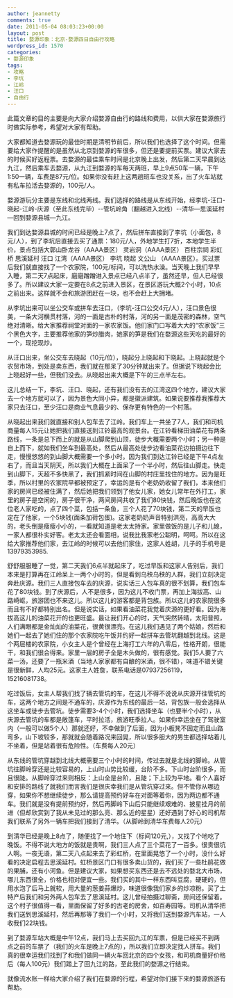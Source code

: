 ```yaml
---
author: jeannetty
comments: true
date: 2011-05-04 08:03:23+00:00
layout: post
title: 婺源印象：北京-婺源四日自由行攻略
wordpress_id: 1570
categories:
- 婺源印象
tags:
- 攻略
- 李坑
- 江岭
- 汪口
- 自由行
---
```


此篇文章的目的主要是向大家介绍婺源自由行的路线和费用，以供大家在婺源旅行时做实际参考，希望对大家有帮助。

大家都知道去婺源玩的最佳时期是清明节前后，所以我们也选择了这个时间。但需要给大家作提醒的是虽然从北京到婺源的车很多，但还是要提前买票。建议大家去的时候买好返程票。去婺源的最佳乘车时间是北京晚上出发，然后第二天早晨到达九江，然后乘车去婺源，从九江到婺源的车每天两班，早上9点50车一辆，下午1:50一辆，车费是87元/位。如果你没有赶上这两趟班车也没关系，出了火车站就有私车拉活去婺源的，100元/人。

婺源游玩分主要是东线和北线两线。我们选择的路线是从东线开始，经李坑-汪口-晓起-江岭-庆源（至此东线完毕）--管坑岭角（翻越进入北线）--清华—思溪延村—回到婺源县城—九江。

我们到达婺源县城的时间已经是晚上7点了，然后拼车直接到了李坑（小面包，8元/人），到了李坑后直接去买了通票：180元/人，外地学生打7折，本地学生半价，景点包括大鄣山卧龙谷（AAAA景区） 灵岩洞（AAAA景区） 百柱宗祠 彩虹桥 思溪延村 汪口 江湾（AAAA景区） 李坑 晓起 文公山 （AAAA景区）。买过票后我们就直接找了一个农家院，100元/标间，可以洗热水澡。当天晚上我们早早入睡，第二天7点起床，磨磨蹭蹭进入景点已经八点半了，虽然还早，但人已经很多了。所以建议大家一定要在8点之前进入景区，在景区游玩大概2个小时，10点之前出来。这样就不会和旅游团赶在一块，也不会赶上大拥堵。

从李坑出来可以坐公交车或拼车去汪口，（李坑-汪口公交4元/人），汪口景色很美，一条大河横贯村落，河的一面是古朴的村落，河的另一面是茂密的森林，空气绝对清晰。给大家推荐祠堂对面的一家农家饭。他们家门口写着大大的“农家饭”三个黑色大字，主要推荐他家的笋炒腊肉，她家的笋是我们在婺源这些天吃的最好的一个，现挖现炒。

从汪口出来，坐公交车去晓起（10元/位），晓起分上晓起和下晓起。上晓起就是个农贸市场，到处是卖东西，我们就在那呆了30分钟就出来了。但据说下晓起会比上晓起好一些，但我们没去。从晓起出来大概是下午的三点半左右。

这儿总结一下，李坑、汪口、晓起，还有我们没有去的江湾这四个地方，建议大家去一个地方就可以了，因为景色大同小异，都是徽派建筑。如果说要推荐我推荐大家只去汪口，至少汪口是商业气息最少的、保存更有特色的一个村落。

从晓起出来我们就直接和别人包车去了江岭。我们车上一共坐了7人，我们和司机商量每人15元让她把我们直接送到江铃最高的观景台。在江铃看梯田油菜花有两条路线，一条是总下而上的就是从山脚爬到山顶，徒步大概需要两个小时；另一种是自上而下，就如我们坐车到最高处，然后从最高处徒步边看油菜花边拍摄边往下走，慢慢悠悠的到山脚大概需要一个多小时。因为我们到达江铃已经是下午4点左右了，而且当天阴天，所以我们大概在上面呆了一个半小时，然后往山脚走。快走到山脚下，天超不多快黑了，我们抓紧时间在山脚的村庄里找住的地方。因为是旺季，所以村里的农家院早都被预定了，幸运的是有个老奶奶收留了我们，本来他们家的房间已经被住满了，然后她把我们领到了他女儿家，她女儿常年在外打工，家里的房子是空闲的，房子很干净，两间房间共收了我们80快钱，然后晚饭也在这位老人家吃的，点了四个菜，包括一条鱼，三个人花了70块钱，第二天的早饭也定在了他家，一个5块钱(面条加荷包蛋)。这家老奶奶声音特别洪亮，高高大大的，老头倒是瘦瘦小小的，一看就知道是老太太持家。家里做饭的是儿子和儿媳，一家人都很朴实好客。老太太还会看面相，说我比我家老公聪明，呵呵。所以在这给大家推荐他们家，去江岭的时候可以去他们家住，这家人姓胡，儿子的手机号是13979353985.

舒舒服服睡了一觉，第二天我们6点半就起床了，吃过早饭和这家人告别后，我们本来是打算再在江岭呆上一两个小时的，但是看到乌秧乌秧的人群，我们立刻决定奔赴庆源。我们三人直接包车去的庆源，说实话三人包车真的很不划算，我们包车花了80块钱。到了庆源后，人不是很多，因为这儿不收门票，再加上海拔高、山路崎岖，旅游团也不来这儿。所以这儿的游客都是背包族。所以这儿的农家院很多而且有不好都特别出名。但是说实话，如果看油菜花我觉着庆源的更好看。因为海拔高这儿的油菜花开的也更旺盛。最让我们开心的时，天气突然转晴，太阳普照，人们满眼都是金灿灿的油菜花，很黄很漂亮。在这儿我们遇见了两个姑娘，然后和她们一起去了她们住的那个农家院吃午饭并约好一起拼车去管坑翻越到北线。这是个两层楼的农家院，小女主人是个曾经在上海打工六年的八零后，性格开朗，很能干，和我们很合得来。家里一层的房子全是木头做的，很有感觉。我们5人要了六菜一汤，还要了一瓶米酒（当地人家家都有自酿的米酒，很不错），味道不错关键是很新鲜，人均25元。这家主人姓詹，联系电话是07937256119，15216081738。

吃过饭后，女主人帮我们找了辆去管坑的车，在这儿不得不说说从庆源开往管坑的车，这两个地方之间是不通车的，庆源作为东线的最后一站，背包族一般会选择从这坐车或徒步去管坑。徒步需要3-4个小时，我们选择坐车（也要半个小时），从庆源去管坑的车都是敞篷车，平时拉活，旅游旺季拉人。如果你幸运坐在了驾驶室内（一般可以做5个人）那就还好，不幸做到了后面，因为小板凳不固定而且山路弯多，山下坡较多，那就就会随着路况来回晃，所以很多胆大的男生都选择站着儿不坐着，但是站着很有危险性。（车费每人20元）

从东线的管坑穿越到北线大概需要三个小时的时间，传过去就是北线的脚岭。从管坑往脚岭穿还是比较容易的，上山时山势比较缓，台阶不多。下山时台阶很多，而且很陡。从脚岭穿过来则相反：上山全是台阶，且陡；下上较为平地。看个人喜好和安排的路线了就我们而言我们是很庆幸我们是从管坑穿过来。但不管你从哪边穿，如果你不想继续徒步，那么请提高预约好车在对面等着你，因为两边都不通车。我们就是没有提前预约好，然后再脚岭下山后只能继续艰难的、披星挂月的前进（但却欣赏到了我从未见过的那么亮、那么近的星星）还好遇到了好心的司机帮我们联系了另外一辆车把我们接到了清华。（从脚岭到清华车费每人20元）

到清华已经是晚上8点了，随便找了一个地住下（标间120元,），又找了个地吃了晚饭。不得不说大地方的饭就是贵啊，我们三人点了三个菜花了一百多。很贵很坑人啊。一夜无语，第二天八点起来去了彩虹桥，在里面晃悠了一个小时，没什么好看的决定启程去思溪延村。虹桥景区门口有很多卖山货的，我们买了一些杜鹃花做的果脯，还有小河鱼。但是建议大家，如果想买东西还是去不远处的婺北大市场，哪儿东西很全，价格也相对便宜一些。我们买的其中一样东西叫豆腐，硬硬的，但用水泡了后马上就软，用大量的葱姜蒜爆炒，味道很像我们家乡的炒凉粉。买了土特产后我们和另外两人包车去了思溪延村。这儿曾经拍摄过聊斋，房间还保留着。这个村子很值得一看，里面保留了好多的古老的房舍，如百寿园等。司机从清华把我们送到思溪延村，然后再那等了我们一个小时，又将我们送到婺源汽车站，一人收我们22块钱。

到了婺源车站大概是中午12点，我们马上去买回九江的车票，但是已经买不到两点之前的车票了（我们的火车是晚上7点的），所以我们立即决定找人拼车。我们真的很幸运我们找到了和我们做同一辆火车回北京的四个女孩，和司机商量好价格后（每人100元）我们踏上了回九江的路，至此我们的婺源之行结束。

就像流水账一样给大家介绍了我们在婺源的行程，希望对你们接下来的婺源旅游有帮助。
